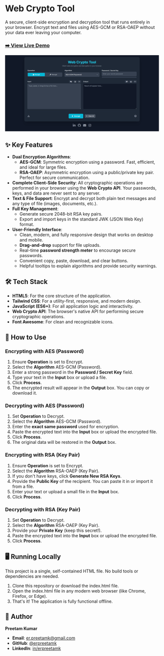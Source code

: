 # **Web Crypto Tool**

A secure, client-side encryption and decryption tool that runs entirely in your browser. Encrypt text and files using AES-GCM or RSA-OAEP without your data ever leaving your computer.

### [**➡️ View Live Demo**](https://erpreetamk.github.io/crypto-tool/)

![Screenshot](erpreetamk.github.io_crypto-tool_img.png)

## **✨ Key Features**

* **Dual Encryption Algorithms**:  
  * **AES-GCM**: Symmetric encryption using a password. Fast, efficient, and ideal for large files.  
  * **RSA-OAEP**: Asymmetric encryption using a public/private key pair. Perfect for secure communication.  
* **Complete Client-Side Security**: All cryptographic operations are performed in your browser using the **Web Crypto API**. Your passwords, keys, and data are never sent to any server.  
* **Text & File Support**: Encrypt and decrypt both plain text messages and any type of file (images, documents, etc.).  
* **Full Key Management**:  
  * Generate secure 2048-bit RSA key pairs.  
  * Export and import keys in the standard JWK (JSON Web Key) format.  
* **User-Friendly Interface**:  
  * Clean, modern, and fully responsive design that works on desktop and mobile.  
  * **Drag-and-drop** support for file uploads.  
  * Real-time **password strength meter** to encourage secure passwords.  
  * Convenient copy, paste, download, and clear buttons.  
  * Helpful tooltips to explain algorithms and provide security warnings.

## **🛠️ Tech Stack**

* **HTML5**: For the core structure of the application.  
* **Tailwind CSS**: For a utility-first, responsive, and modern design.  
* **JavaScript (ES6+)**: For all application logic and interactivity.  
* **Web Crypto API**: The browser's native API for performing secure cryptographic operations.  
* **Font Awesome**: For clean and recognizable icons.

## **🚀 How to Use**

### **Encrypting with AES (Password)**

1. Ensure **Operation** is set to Encrypt.  
2. Select the **Algorithm** AES-GCM (Password).  
3. Enter a strong password in the **Password / Secret Key** field.  
4. Type your text in the **Input** box or upload a file.  
5. Click **Process**.  
6. The encrypted result will appear in the **Output** box. You can copy or download it.

### **Decrypting with AES (Password)**

1. Set **Operation** to Decrypt.  
2. Select the **Algorithm** AES-GCM (Password).  
3. Enter the **exact same password** used for encryption.  
4. Paste the encrypted text into the **Input** box or upload the encrypted file.  
5. Click **Process**.  
6. The original data will be restored in the **Output** box.

### **Encrypting with RSA (Key Pair)**

1. Ensure **Operation** is set to Encrypt.  
2. Select the **Algorithm** RSA-OAEP (Key Pair).  
3. If you don't have keys, click **Generate New RSA Keys**.  
4. Provide the **Public Key** of the recipient. You can paste it in or import it from a file.  
5. Enter your text or upload a small file in the **Input** box.  
6. Click **Process**.

### **Decrypting with RSA (Key Pair)**

1. Set **Operation** to Decrypt.  
2. Select the **Algorithm** RSA-OAEP (Key Pair).  
3. Provide your **Private Key** (keep this secret\!).  
4. Paste the encrypted text into the **Input** box or upload the encrypted file.  
5. Click **Process**.

## **🖥️ Running Locally**

This project is a single, self-contained HTML file. No build tools or dependencies are needed.

1. Clone this repository or download the index.html file.  
2. Open the index.html file in any modern web browser (like Chrome, Firefox, or Edge).  
3. That's it\! The application is fully functional offline.

## **👤 Author**

**Preetam Kumar**
* **Email**: er.preetamk@gmail.com  
* **GitHub**: [@erpreetamk](https://github.com/erpreetamk)  
* **LinkedIn**: [in/erpreetamk](https://www.linkedin.com/in/erpreetamk)

